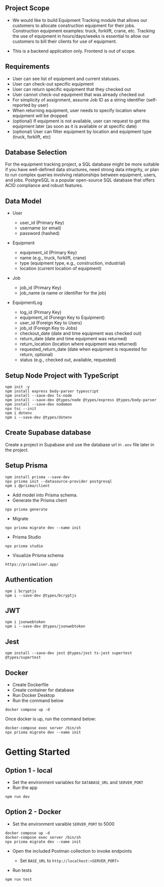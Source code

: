 ## Project Scope

- We would like to build Equipment Tracking module that allows our customers to allocate construction equipment for their jobs. Construction equipment examples: truck, forklift, crane, etc. Tracking the use of equipment in hours/days/weeks is essential to allow our customers to bill their clients for use of equipment.

- This is a backend application only. Frontend is out of scope.

## Requirements

- User can see list of equipment and current statuses.
- User can check-out specific equipment
- User can return specific equipment that they checked out
- User cannot check-out equipment that was already checked out
- For simplicity of assignment, assume Job ID as a string identifier (self-reported by user)
- When returning equipment, user needs to specify location where equipment will be dropped
- (optional) If equipment is not available, user can request to get this equipment later (as soon as it is available or at specific date)
- (optional) User can filter equipment by location and equipment type (truck, forklift, etc)

## Database Selection

For the equipment tracking project, a SQL database might be more suitable if you have well-defined data structures, need strong data integrity, or plan to run complex queries involving relationships between equipment, users, and jobs. PostgreSQL is a popular open-source SQL database that offers ACID compliance and robust features.

## Data Model

- User

  - user_id (Primary Key)
  - username (or email)
  - password (hashed)

- Equipment

  - equipment_id (Primary Key)
  - name (e.g., truck, forklift, crane)
  - type (equipment type, e.g., construction, industrial)
  - location (current location of equipment)

- Job

  - job_id (Primary Key)
  - job_name (a name or identifier for the job)

- EquipmentLog
  - log_id (Primary Key)
  - equipment_id (Foreign Key to Equipment)
  - user_id (Foreign Key to Users)
  - job_id (Foreign Key to Jobs)
  - checkout_date (date and time equipment was checked out)
  - return_date (date and time equipment was returned)
  - return_location (location where equipment was returned)
  - requested_return_date (date when equipment is requested for return, optional)
  - status (e.g., checked out, available, requested)

## Setup Node Project with TypeScript

```
npm init -y
npm install express body-parser typescript
npm install --save-dev ts-node
npm install --save-dev @types/node @types/express @types/body-parser
npm install --save-dev nodemon
npx tsc --init
npm i dotenv 
npm i --save-dev @types/dotenv
```

## Create Supabase database

Create a project in Supabase and use the database url in `.env` file later in the project.

## Setup Prisma

```
npm install prisma --save-dev
npx prisma init --datasource-provider postgresql
npm i @prisma/client
```

- Add model into Prisma schema.
- Generate the Prisma client
```
npx prisma generate
```

- Migrate

```
npx prisma migrate dev --name init
```

- Prisma Studio

```
npx prisma studio
```

- Visualize Prisma schema
```
https://prismaliser.app/
```

## Authentication

```
npm i bcryptjs
npm i --save-dev @types/bcryptjs
```

## JWT

```
npm i jsonwebtoken
npm i --save-dev @types/jsonwebtoken
```

## Jest
```
npm install --save-dev jest @types/jest ts-jest supertest @types/supertest
```

## Docker
- Create Dockerfile
- Create container for database
- Run Docker Desktop
- Run the command below
```
docker compose up -d
```

Once docker is up, run the command below:
```
docker-compose exec server /bin/sh
npx prisma migrate dev --name init
```

# Getting Started

## Option 1 - local
- Set the environment variables for `DATABASE_URL` and `SERVER_PORT`
- Run the app
```
npm run dev
```

## Option 2 - Docker
- Set the environment varaible `SERVER_PORT` to 5000
```
docker compose up -d
docker-compose exec server /bin/sh
npx prisma migrate dev --name init
```


- Open the included Postman collection to invoke endpoints
  - Set `BASE_URL` to `http://localhost:<SERVER_PORT>`


- Run tests
```
npm run test
```